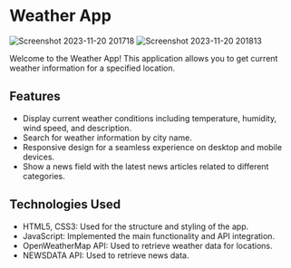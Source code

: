 # Weather App
![Screenshot 2023-11-20 201718](https://github.com/AlekseiIvanovI/API-weather/assets/149438366/fcff8ac6-7959-4307-879a-ba5c0d355183)
![Screenshot 2023-11-20 201813](https://github.com/AlekseiIvanovI/API-weather/assets/149438366/64265470-cc6b-4a1d-9ec7-6ecd00e2a5c5)

Welcome to the Weather App! This application allows you to get current weather information for a specified location.

## Features

- Display current weather conditions including temperature, humidity, wind speed, and description.
- Search for weather information by city name.
- Responsive design for a seamless experience on desktop and mobile devices.
- Show a news field with the latest news articles related to different categories.

## Technologies Used

- HTML5, CSS3: Used for the structure and styling of the app.
- JavaScript: Implemented the main functionality and API integration.
- OpenWeatherMap API: Used to retrieve weather data for locations.
- NEWSDATA API: Used to retrieve news data.

